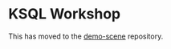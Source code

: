 # KSQL Workshop

This has moved to the [demo-scene](https://github.com/confluentinc/demo-scene/blob/master/ksql-workshop/ksql-workshop.adoc) repository. 
